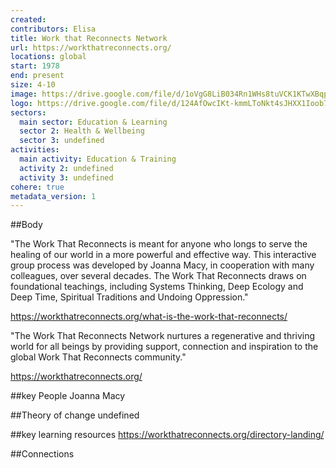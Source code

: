 ```yaml
---
created:
contributors: Elisa
title: Work that Reconnects Network
url: https://workthatreconnects.org/
locations: global
start: 1978
end: present
size: 4-10
image: https://drive.google.com/file/d/1oVgG8LiB034Rn1WHs8tuVCK1KTwXBqpx/view?usp=drive_link
logo: https://drive.google.com/file/d/124AfOwcIKt-kmmLToNkt4sJHXX1Ioob7/view?usp=drive_link
sectors:
  main sector: Education & Learning
  sector 2: Health & Wellbeing
  sector 3: undefined
activities: 
  main activity: Education & Training
  activity 2: undefined
  activity 3: undefined
cohere: true
metadata_version: 1
---
```



##Body

"The Work That Reconnects is meant for anyone who longs to serve the healing of our world in a more powerful and effective way. This interactive group process was developed by Joanna Macy, in cooperation with many colleagues, over several decades. The Work That Reconnects draws on foundational teachings, including Systems Thinking, Deep Ecology and Deep Time, Spiritual Traditions and Undoing Oppression."

https://workthatreconnects.org/what-is-the-work-that-reconnects/

"The Work That Reconnects Network nurtures a regenerative and thriving world for all beings by providing support, connection and inspiration to the global Work That Reconnects community."

https://workthatreconnects.org/


##key People
Joanna Macy

##Theory of change
undefined

##key learning resources
https://workthatreconnects.org/directory-landing/

##Connections


